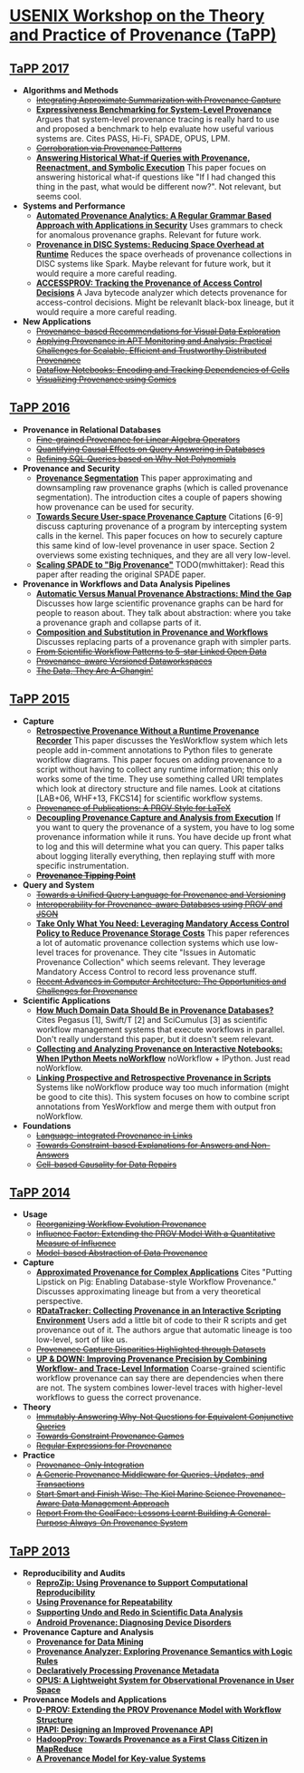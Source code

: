 # [USENIX Workshop on the Theory and Practice of Provenance (TaPP)](https://www.usenix.org/conferences/byname/186)

## [TaPP 2017](https://www.usenix.org/conference/tapp17)

- **Algorithms and Methods**
    - ~~[Integrating Approximate Summarization with Provenance Capture](https://www.usenix.org/system/files/conference/tapp2017/tapp17_paper_lee.pdf)~~
    - [**Expressiveness Benchmarking for System-Level Provenance**](https://www.usenix.org/system/files/conference/tapp2017/tapp17_paper_chan.pdf)
      Argues that system-level provenance tracing is really hard to use and
      proposed a benchmark to help evaluate how useful various systems are.
      Cites PASS, Hi-Fi, SPADE, OPUS, LPM.
    - ~~[Corroboration via Provenance Patterns](https://www.usenix.org/system/files/conference/tapp2017/tapp17_paper_barakat.pdf)~~
    - [**Answering Historical What-if Queries with Provenance, Reenactment, and Symbolic Execution**](https://www.usenix.org/system/files/conference/tapp2017/tapp17_paper_arab.pdf)
      This paper focues on answering historical what-if questions like "If I
      had changed this thing in the past, what would be different now?". Not
      relevant, but seems cool.
- **Systems and Performance**
    - [**Automated Provenance Analytics: A Regular Grammar Based Approach with Applications in Security**](https://www.usenix.org/system/files/conference/tapp2017/tapp17_paper_lemay.pdf)
      Uses grammars to check for anomalous provenance graphs. Relevant for
      future work.
    - [**Provenance in DISC Systems: Reducing Space Overhead at Runtime**](https://www.usenix.org/system/files/conference/tapp2017/tapp17_paper_diestelkamper.pdf)
      Reduces the space overheads of provenance collections in DISC systems
      like Spark. Maybe relevant for future work, but it would require a more
      careful reading.
    - [**ACCESSPROV: Tracking the Provenance of Access Control Decisions**](https://www.usenix.org/system/files/conference/tapp2017/tapp17_paper_capobianco.pdf)
      A Java bytecode analyzer which detects provenance for access-control
      decisions. Might be relevanlt black-box lineage, but it would require a
      more careful reading.
- **New Applications**
    - ~~[Provenance-based Recommendations for Visual Data Exploration](https://www.usenix.org/system/files/conference/tapp2017/tapp17_paper_lahmar.pdf)~~
    - ~~[Applying Provenance in APT Monitoring and Analysis: Practical Challenges for Scalable, Efficient and Trustworthy Distributed Provenance](https://www.usenix.org/system/files/conference/tapp2017/tapp17_paper_jenkinson.pdf)~~
    - ~~[Dataflow Notebooks: Encoding and Tracking Dependencies of Cells](https://www.usenix.org/system/files/conference/tapp2017/tapp17_paper_koop.pdf)~~
    - ~~[Visualizing Provenance using Comics](https://www.usenix.org/system/files/conference/tapp2017/tapp17_paper_schreiber.pdf)~~

## [TaPP 2016](https://www.usenix.org/conference/tapp16)
- **Provenance in Relational Databases**
    - ~~[Fine-grained Provenance for Linear Algebra Operators](https://www.usenix.org/system/files/conference/tapp16/tapp16-paper-yan.pdf)~~
    - ~~[Quantifying Causal Effects on Query Answering in Databases](https://www.usenix.org/system/files/conference/tapp16/tapp16-paper-salimi.pdf)~~
    - ~~[Refining SQL Queries based on Why-Not Polynomials](https://www.usenix.org/system/files/conference/tapp16/tapp16-paper-bidoit.pdf)~~
- **Provenance and Security**
    - [**Provenance Segmentation**](https://www.usenix.org/system/files/conference/tapp16/tapp16-paper-abreu.pdf)
      This paper approximating and downsampling raw provenance graphs (which is
      called provenance segmentation). The introduction cites a couple of
      papers showing how provenance can be used for security.
    - [**Towards Secure User-space Provenance Capture**](https://www.usenix.org/system/files/conference/tapp16/tapp16-paper-balakrishnan.pdf)
      Citations [6-9] discuss capturing provenance of a program by intercepting
      system calls in the kernel. This paper focuces on how to securely capture
      this same kind of low-level provenance in user space. Section 2 overviews
      some existing techniques, and they are all very low-level.
    - [**Scaling SPADE to "Big Provenance"**](https://www.usenix.org/system/files/conference/tapp16/tapp16-paper-gehani.pdf)
      TODO(mwhittaker): Read this paper after reading the original SPADE paper.
- **Provenance in Workflows and Data Analysis Pipelines**
    - [**Automatic Versus Manual Provenance Abstractions: Mind the Gap**](https://www.usenix.org/system/files/conference/tapp16/tapp16-paper-alper.pdf)
      Discusses how large scientific provenance graphs can be hard for people
      to reason about. They talk about abstraction: where you take a provenance
      graph and collapse parts of it.
    - [**Composition and Substitution in Provenance and Workflows**](https://www.usenix.org/system/files/conference/tapp16/tapp16-paper-buneman.pdf)
      Discusses replacing parts of a provenance graph with simpler parts.
    - ~~[From Scientific Workflow Patterns to 5-star Linked Open Data](https://www.usenix.org/system/files/conference/tapp16/tapp16-paper-gaignard.pdf)~~
    - ~~[Provenance-aware Versioned Dataworkspaces](https://www.usenix.org/system/files/conference/tapp16/tapp16-paper-niu.pdf)~~
    - ~~[The Data, They Are A-Changin'](https://www.usenix.org/system/files/conference/tapp16/tapp16-paper-missier.pdf)~~

## [TaPP 2015](https://www.usenix.org/conference/tapp15)
- **Capture**
    - [**Retrospective Provenance Without a Runtime Provenance Recorder**](https://www.usenix.org/system/files/tapp15-mcphillips.pdf)
      This paper discusses the YesWorkflow system which lets people add
      in-comment annotations to Python files to generate workflow diagrams.
      This paper focues on adding provenance to a script without having to
      collect any runtime information; this only works some of the time. They
      use something called URI templates which look at directory structure and
      file names. Look at citations [LAB+06, WHF+13, FKCS14] for scientific
      workflow systems.
    - ~~[Provenance of Publications: A PROV Style for LaTeX](https://www.usenix.org/system/files/tapp15-moreau.pdf)~~
    - [**Decoupling Provenance Capture and Analysis from Execution**](https://www.usenix.org/system/files/tapp15-stamatogiannakis.pdf)
      If you want to query the provenance of a system, you have to log some
      provenance information while it runs. You have decide up front what to
      log and this will determine what you can query. This paper talks about
      logging literally everything, then replaying stuff with more specific
      instrumentation.
    - ~~[**Provenance Tipping Point**](https://www.usenix.org/system/files/tapp15-gammack.pdf)~~
- **Query and System**
    - ~~[Towards a Unified Query Language for Provenance and Versioning](https://www.usenix.org/system/files/tapp15-chavan.pdf)~~
    - ~~[Interoperability for Provenance-aware Databases using PROV and JSON](https://www.usenix.org/system/files/tapp15-niu.pdf)~~
    - [**Take Only What You Need: Leveraging Mandatory Access Control Policy to Reduce Provenance Storage Costs**](https://www.usenix.org/system/files/conference/tapp15/tapp15-bates.pdf)
      This paper references a lot of automatic provenance collection systems
      which use low-level traces for provenance. They cite "Issues in Automatic
      Provenance Collection" which seems relevant. They leverage Mandatory
      Access Control to record less provenance stuff.
    - ~~[Recent Advances in Computer Architecture: The Opportunities and Challenges for Provenance](https://www.usenix.org/system/files/tapp15-balakrishnan.pdf)~~
- **Scientific Applications**
    - [**How Much Domain Data Should Be in Provenance Databases?**](https://www.usenix.org/system/files/tapp15-de-oliveira.pdf)
      Cites Pegasus [1], Swift/T [2] and SciCumulus [3] as scientific workflow
      management systems that execute workflows in parallel. Don't really
      understand this paper, but it doesn't seem relevant.
    - [**Collecting and Analyzing Provenance on Interactive Notebooks: When IPython Meets noWorkflow**](https://www.usenix.org/system/files/tapp15-pimentel.pdf)
      noWorkflow + IPython. Just read noWorkflow.
    - [**Linking Prospective and Retrospective Provenance in Scripts**](https://www.usenix.org/system/files/tapp15-dey.pdf)
      Systems like noWorkflow produce way too much information (might be good
      to cite this). This system focuses on how to combine script annotations
      from YesWorkflow and merge them with output fron noWorkflow.
- **Foundations**
    - ~~[Language-integrated Provenance in Links](https://www.usenix.org/system/files/tapp15-fehrenbach.pdf)~~
    - ~~[Towards Constraint-based Explanations for Answers and Non-Answers](https://www.usenix.org/system/files/tapp15-glavic.pdf)~~
    - ~~[Cell-based Causality for Data Repairs](https://www.usenix.org/system/files/tapp15-debosschere.pdf)~~

## [TaPP 2014](https://www.usenix.org/conference/tapp14)
- **Usage**
    - ~~[Reorganizing Workflow Evolution Provenance](https://www.usenix.org/system/files/conference/tapp2014/tapp14_paper_koop.pdf)~~
    - ~~[Influence Factor: Extending the PROV Model With a Quantitative Measure of Influence](https://www.usenix.org/system/files/conference/tapp2014/tapp14_paper_gamble.pdf)~~
    - ~~[Model-based Abstraction of Data Provenance](https://www.usenix.org/system/files/conference/tapp2014/tapp14_paper_probst.pdf)~~
- **Capture**
    - [**Approximated Provenance for Complex Applications**](https://www.usenix.org/system/files/conference/tapp2014/tapp14_paper_ainy.pdf)
      Cites "Putting Lipstick on Pig: Enabling Database-style Workflow
      Provenance." Discusses approximating lineage but from a very theoretical
      perspective.
    - [**RDataTracker: Collecting Provenance in an Interactive Scripting Environment**](https://www.usenix.org/system/files/conference/tapp2014/tapp14_paper_lerner.pdf)
      Users add a little bit of code to their R scripts and get provenance out
      of it. The authors argue that automatic lineage is too low-level, sort of
      like us.
    - ~~[Provenance Capture Disparities Highlighted through Datasets](https://www.usenix.org/system/files/conference/tapp2014/tapp14_paper_coe.pdf)~~
    - [**UP & DOWN: Improving Provenance Precision by Combining Workflow- and Trace-Level Information**](https://www.usenix.org/system/files/conference/tapp2014/tapp14_paper_dey.pdf)
      Coarse-grained scientific workflow provenance can say there are
      dependencies when there are not. The system combines lower-level traces
      with higher-level workflows to guess the correct provenance.
- **Theory**
    - ~~[Immutably Answering Why-Not Questions for Equivalent Conjunctive Queries](https://www.usenix.org/system/files/conference/tapp2014/tapp14_paper_bidoit.pdf)~~
    - ~~[Towards Constraint Provenance Games](https://www.usenix.org/system/files/conference/tapp2014/tapp14_paper_riddle.pdf)~~
    - ~~[Regular Expressions for Provenance](https://www.usenix.org/system/files/conference/tapp2014/tapp14_paper_luttenberger.pdf)~~
- **Practice**
    - ~~[Provenance-Only Integration](https://www.usenix.org/system/files/conference/tapp2014/tapp14_paper_gehani.pdf)~~
    - ~~[A Generic Provenance Middleware for Queries, Updates, and Transactions](https://www.usenix.org/system/files/conference/tapp2014/tapp14_paper_arab.pdf)~~
    - ~~[Start Smart and Finish Wise: The Kiel Marine Science Provenance-Aware Data Management Approach](https://www.usenix.org/system/files/conference/tapp2014/tapp14_paper_brauer.pdf)~~
    - ~~[Report From the CoalFace: Lessons Learnt Building A General-Purpose Always-On Provenance System](https://www.usenix.org/system/files/conference/tapp2014/tapp14_paper_balakrishnan.pdf)~~

## [TaPP 2013](https://www.usenix.org/conference/tapp13)
- **Reproducibility and Audits**
    - [**ReproZip: Using Provenance to Support Computational Reproducibility**](https://www.usenix.org/system/files/conference/tapp13/tapp13-final16.pdf)
    - [**Using Provenance for Repeatability**](https://www.usenix.org/system/files/conference/tapp13/tapp13-final18.pdf)
    - [**Supporting Undo and Redo in Scientiﬁc Data Analysis**](https://www.usenix.org/system/files/conference/tapp13/tapp13-final8.pdf)
    - [**Android Provenance: Diagnosing Device Disorders**](https://www.usenix.org/system/files/conference/tapp13/tapp13-final11.pdf)
- **Provenance Capture and Analysis**
    - [**Provenance for Data Mining**](https://www.usenix.org/system/files/conference/tapp13/tapp13-final14.pdf)
    - [**Provenance Analyzer: Exploring Provenance Semantics with Logic Rules**](https://www.usenix.org/system/files/conference/tapp13/tapp13-final15.pdf)
    - [**Declaratively Processing Provenance Metadata**](https://www.usenix.org/system/files/conference/tapp13/tapp13-final6.pdf)
    - [**OPUS: A Lightweight System for Observational Provenance in User Space**](https://www.usenix.org/system/files/conference/tapp13/tapp13-final5.pdf)
- **Provenance Models and Applications**
    - [**D-PROV: Extending the PROV Provenance Model with Workﬂow Structure**](https://www.usenix.org/system/files/conference/tapp13/tapp13-final3.pdf)
    - [**IPAPI: Designing an Improved Provenance API**](https://www.usenix.org/system/files/conference/tapp13/tapp13-final4.pdf)
    - [**HadoopProv: Towards Provenance as a First Class Citizen in MapReduce**](https://www.usenix.org/system/files/conference/tapp13/tapp13-final7.pdf)
    - [**A Provenance Model for Key-value Systems**](https://www.usenix.org/system/files/conference/tapp13/tapp13-final10.pdf)
